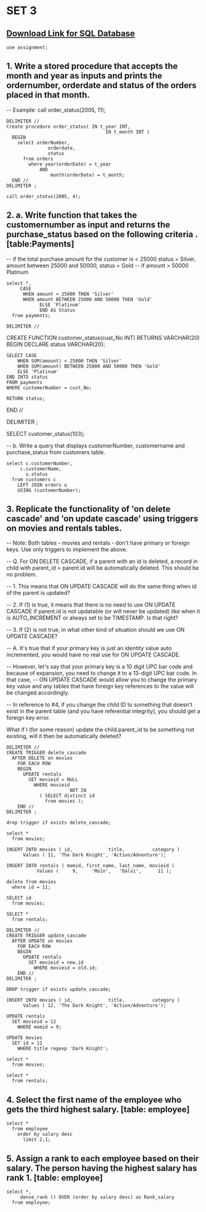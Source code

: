 # SET 3

## [Download Link for SQL Database](https://raw.githubusercontent.com/MoinDalvs/EXCELR_Data_Analyst_SQL_Assignment_Part1/main/ConsolidatedTables.sql)

    use assignment;

## 1. Write a stored procedure that accepts the month and year as inputs and prints the ordernumber, orderdate and status of the orders placed in that month. 

-- Example:  call order_status(2005, 11);
             
    DELIMITER //
    Create procedure order_status( IN t_year INT,
                                        IN t_month INT )
      BEGIN 
        select orderNumber,
                   orderdate,
                   status
          from orders
            where year(orderDate) = t_year
                AND
                    month(orderDate) = t_month;
      END //
    DELIMITER ;

    call order_status(2005, 4);

## 2. a. Write function that takes the customernumber as input and returns the purchase_status based on the following criteria . [table:Payments]

-- if the total purchase amount for the customer is < 25000 status = Silver, amount between 25000 and 50000, status = Gold
-- if amount > 50000 Platinum

    select *,
         CASE
          WHEN amount < 25000 THEN 'Silver'
          WHEN amount BETWEEN 25000 AND 50000 THEN 'Gold'
                ELSE 'Platinum'
                END AS Status
      from payments;

    DELIMITER //

CREATE FUNCTION customer_status(cust_No INT) RETURNS VARCHAR(20)
BEGIN
    DECLARE status VARCHAR(20);

    SELECT CASE
        WHEN SUM(amount) < 25000 THEN 'Silver'
        WHEN SUM(amount) BETWEEN 25000 AND 50000 THEN 'Gold'
        ELSE 'Platinum'
    END INTO status
    FROM payments
    WHERE customerNumber = cust_No;

    RETURN status;
END //

DELIMITER ;

SELECT customer_status(103);


-- b. Write a query that displays customerNumber, customername and purchase_status from customers table.

    select c.customerNumber,
         c.customerName,
           o.status
      from customers c
        LEFT JOIN orders o
        USING (customerNumber);

## 3. Replicate the functionality of 'on delete cascade' and 'on update cascade' using triggers on movies and rentals tables.
-- Note: Both tables - movies and rentals - don't have primary or foreign keys. Use only triggers to implement the above.

-- Q. For ON DELETE CASCADE, if a parent with an id is deleted, a record in child with parent_id = parent.id will be automatically deleted. This should be no problem.

-- 1. This means that ON UPDATE CASCADE will do the same thing when id of the parent is updated?

-- 2. If (1) is true, it means that there is no need to use ON UPDATE CASCADE if parent.id is not updatable (or will never be updated) like when it is AUTO_INCREMENT or always set to be TIMESTAMP. Is that right?

-- 3. If (2) is not true, in what other kind of situation should we use ON UPDATE CASCADE?

-- A. It's true that if your primary key is just an identity value auto incremented, you would have no real use for ON UPDATE CASCADE.

-- However, let's say that your primary key is a 10 digit UPC bar code and because of expansion, you need to change it to a 13-digit UPC bar code. In that case, 
-- ON UPDATE CASCADE would allow you to change the primary key value and any tables that have foreign key references to the value will be changed accordingly.

-- In reference to #4, if you change the child ID to something that doesn't exist in the parent table (and you have referential integrity), you should get a foreign key error.

What if I (for some reason) update the child.parent_id to be something not existing, will it then be automatically deleted?

    DELIMITER //
    CREATE TRIGGER delete_cascade
      AFTER DELETE on movies
        FOR EACH ROW 
        BEGIN
          UPDATE rentals
            SET movieid = NULL
              WHERE movieid
                           NOT IN
                ( SELECT distinct id
                  from movies );
        END //
    DELIMITER ;

    drop trigger if exists delete_cascade;

    select *
      from movies;

    INSERT INTO movies ( id,             title,          category )
          Values ( 11, 'The Dark Knight', 'Action/Adventure');

    INSERT INTO rentals ( memid, first_name, last_name, movieid ) 
               Values (     9,     'Moin',   'Dalvi',      11 );

    delete from movies
      where id = 11;

    SELECT id
      from movies;

    SELECT *
      from rentals;

    DELIMITER //
    CREATE TRIGGER update_cascade
      AFTER UPDATE on movies
        FOR EACH ROW 
        BEGIN
          UPDATE rentals
            SET movieid = new.id
              WHERE movieid = old.id;
        END //
    DELIMITER ;

    DROP trigger if exists update_cascade;

    INSERT INTO movies ( id,             title,          category )
          Values ( 12, 'The Dark Knight', 'Action/Adventure'); 

    UPDATE rentals
      SET movieid = 12
        WHERE memid = 9;

    UPDATE movies
      SET id = 11
        WHERE title regexp 'Dark Knight';

    select *
      from movies;

    select *
      from rentals;

## 4. Select the first name of the employee who gets the third highest salary. [table: employee]

    select *
      from employee
        order by salary desc
          limit 2,1;

## 5. Assign a rank to each employee  based on their salary. The person having the highest salary has rank 1. [table: employee]

    select *,
         dense_rank () OVER (order by salary desc) as Rank_salary
      from employee;
